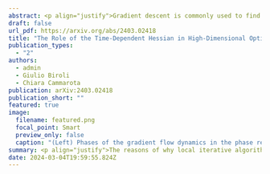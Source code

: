 ```yaml
---
abstract: <p align="justify">Gradient descent is commonly used to find minima in rough landscapes, particularly in recent machine learning applications. However, a theoretical understadin of why good solutions are found remains elusive, expecially in strongly non-convex and high-dimensional settings. Here, we focus on the phrase retrieval problem as a typical example. </p>
draft: false
url_pdf: https://arxiv.org/abs/2403.02418
title: "The Role of the Time-Dependent Hessian in High-Dimensional Optimization"
publication_types:
  - "2"
authors:
  - admin
  - Giulio Biroli
  - Chiara Cammarota
publication: arXiv:2403.02418
publication_short: ""
featured: true
image:
  filename: featured.png
  focal_point: Smart
  preview_only: false
  caption: "(Left) Phases of the gradient flow dynamics in the phase retrieval loss landscape for N going to infinity with a pictural representation of the Hessian eigenvalue distribution when varying the signal-to-noise ratio \alpha. The red bar shows when an outlier exists in this distribution. (Right) Evolution of the local curvature: dynamics projected in the direction of least stability of the Hessian matrix (black arrows) in the intermediate (orange) regime of signal-to-noise ratio. Starting from an artless initial condition, gradient descent reaches a bad minimum. The green arrows indicate downward directions towards the good solution during the dynamics. At the end, the local curvature has become positive (red arrows)."
summary: <p align="justify">The reasons of why local iterative algorithms like gradient descent are able to converge towards good solutions in high-dimensional and non-convex landscapes currently remain a complete mystery in several cases. In this work, we focus on a single-layer neural network with a quadratic activation function, a reminiscence of a common problem called phase retrieval. Leveraging methods and intuitions from statistical physics, we show the success of gradient descent is conditioned by a transition in the Hessian of some peculiar states in the loss landscapes stopping the dynamics when the dimension is infinite. When it is finite, we show this picture changes drastically and the system exploits the initial information to slip away from the bad minima and find back the good solution before reaching the bad ones. </p>
date: 2024-03-04T19:59:55.824Z
---
```

